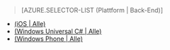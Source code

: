 ﻿> [AZURE.SELECTOR-LIST (Plattform | Back-End)]
- [(iOS | Alle)](mobile-services-ios-handling-conflicts-offline-data.md)
- [(Windows Universal C# | Alle)](mobile-services-windows-store-dotnet-handling-conflicts-offline-data.md)
- [(Windows Phone | Alle)](mobile-services-windows-phone-handling-conflicts-offline-data.md)

<!--HONumber=42-->
